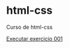 # html-css
Curso de html-css

<a href="https://lipeezzz.github.io/html-css/exercícios/ex001/index.html" > Executar exercicio 001</a>